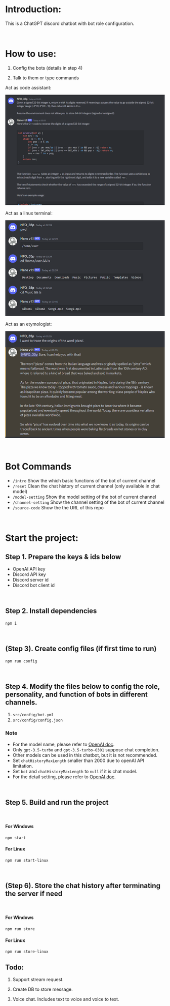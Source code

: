 # Introduction:

This is a ChatGPT discord chatbot with bot role configuration.

<br />

# How to use:

1. Config the bots (details in step 4)

2. Talk to them or type commands

Act as code assistant:

![Image 3](images/image3.png)

Act as a linux terminal:

![Image 2](images/image2.png)

Act as an etymologist:

![Image 1](images/image1.png)

<br />

# Bot Commands
- `/intro` Show the which basic functions of the bot of current channel
- `/reset` Clean the chat history of current channel (only available in chat model)
- `/model-setting` Show the model setting of the bot of current channel
- `/channel-setting` Show the channel setting of the bot of current channel
- `/source-code` Show the the URL of this repo

<br />

# Start the project:

## Step 1. Prepare the keys & ids below
- OpenAI API key
- Discord API key
- Discord server id
- Discord bot client id

<br />

## Step 2. Install dependencies

```
npm i
```

<br />

## (Step 3). Create config files (if first time to run)

```
npm run config
```

<br />

## Step 4. Modify the files below to config the role, personality, and function of bots in different channels.
1. `src/config/bot.yml`
2. `src/config/config.json`

### Note
- For the model name, please refer to [OpenAI doc](https://platform.openai.com/docs/models/overview).
- Only `gpt-3.5-turbo` and `gpt-3.5-turbo-0301` suppose chat completion.
- Other models can be used in this chatbot, but it is not recommended.
- Set `chatHistoryMaxLength` smaller than 2000 due to openAI API limitation.
- Set `bot` and `chatHistoryMaxLength` to `null` if it is chat model.
- For the detail setting, please refer to [OpenAI doc](https://platform.openai.com/docs/api-reference/parameter-details).

<br />


## Step 5. Build and run the project

<br />

#### For Windows
```
npm start
```

#### For Linux
```
npm run start-linux
```

<br />

## (Step 6). Store the chat history after terminating the server if need

<br />

#### For Windows
```
npm run store
```

#### For Linux
```
npm run store-linux
```

## Todo:

1. Support stream request.

2. Create DB to store message.

3. Voice chat. Includes text to voice and voice to text.

